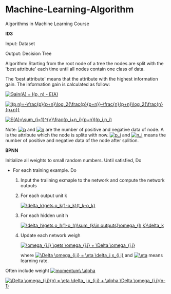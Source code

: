 # Machine-Learning-Algorithm
Algorithms in Machine Learning Course

**ID3**

Input: Dataset

Output: Decision Tree

Algorithm: Starting from the root node of a tree the nodes are split with the 'best attribute' each time until all nodes contain one class of data.

The 'best attribute' means that the attribute with the highest information gain. The information gain is calculated as follow:

<a href="https://www.codecogs.com/eqnedit.php?latex=Gain(A)&space;=&space;I(p,&space;n)&space;-&space;E(A)" target="_blank"><img src="https://latex.codecogs.com/gif.latex?Gain(A)&space;=&space;I(p,&space;n)&space;-&space;E(A)" title="Gain(A) = I(p, n) - E(A)" /></a>

<a href="https://www.codecogs.com/eqnedit.php?latex=I(p,n)=-\frac{p}{p&plus;n}\log_2{\frac{p}{p&plus;n}}-\frac{n}{p&plus;n}\log_2{\frac{n}{p&plus;n}}" target="_blank"><img src="https://latex.codecogs.com/gif.latex?I(p,n)=-\frac{p}{p&plus;n}\log_2{\frac{p}{p&plus;n}}-\frac{n}{p&plus;n}\log_2{\frac{n}{p&plus;n}}" title="I(p,n)=-\frac{p}{p+n}\log_2{\frac{p}{p+n}}-\frac{n}{p+n}\log_2{\frac{n}{p+n}}" /></a>

<a href="https://www.codecogs.com/eqnedit.php?latex=E(A)=\sum_{i=1}^{v}\frac{p_i&plus;n_i}{p&plus;n}I(p_i,n_i)" target="_blank"><img src="https://latex.codecogs.com/gif.latex?E(A)=\sum_{i=1}^{v}\frac{p_i&plus;n_i}{p&plus;n}I(p_i,n_i)" title="E(A)=\sum_{i=1}^{v}\frac{p_i+n_i}{p+n}I(p_i,n_i)" /></a>

Note: <a href="https://www.codecogs.com/eqnedit.php?latex=p" target="_blank"><img src="https://latex.codecogs.com/gif.latex?p" title="p" /></a> and <a href="https://www.codecogs.com/eqnedit.php?latex=n" target="_blank"><img src="https://latex.codecogs.com/gif.latex?n" title="n" /></a> are the number of positive and negative data of node. A is the attribute which the node is splite with now. <a href="https://www.codecogs.com/eqnedit.php?latex=p_i" target="_blank"><img src="https://latex.codecogs.com/gif.latex?p_i" title="p_i" /></a> and <a href="https://www.codecogs.com/eqnedit.php?latex=n_i" target="_blank"><img src="https://latex.codecogs.com/gif.latex?n_i" title="n_i" /></a> means the number of positive and negative data of the node after splition.

**BPNN**

Initialize all weights to small random numbers.
Until satisfied, Do
* For each training example. Do
   1. Input the traiining exmaple to the network and compute the network outputs
   2. For each output unit k
   
      <a href="https://www.codecogs.com/eqnedit.php?latex=\delta_k\gets&space;o_k(1-o_k)(t_k-o_k)" target="_blank"><img src="https://latex.codecogs.com/gif.latex?\delta_k\gets&space;o_k(1-o_k)(t_k-o_k)" title="\delta_k\gets o_k(1-o_k)(t_k-o_k)" /></a>
   
   3. For each hidden unit h
   
      <a href="https://www.codecogs.com/eqnedit.php?latex=\delta_h\gets&space;o_h(1-o_h)\sum_{k\in&space;outputs}\omega_{h,k}\delta_k" target="_blank"><img src="https://latex.codecogs.com/gif.latex?\delta_h\gets&space;o_h(1-o_h)\sum_{k\in&space;outputs}\omega_{h,k}\delta_k" title="\delta_h\gets o_h(1-o_h)\sum_{k\in outputs}\omega_{h,k}\delta_k" /></a>
   
   4. Update each network weigh 
   
      <a href="https://www.codecogs.com/eqnedit.php?latex=\omega_{i,j}&space;\gets&space;\omega_{i,j}&space;&plus;&space;\Delta&space;\omega_{i,j}" target="_blank"><img src="https://latex.codecogs.com/gif.latex?\omega_{i,j}&space;\gets&space;\omega_{i,j}&space;&plus;&space;\Delta&space;\omega_{i,j}" title="\omega_{i,j} \gets \omega_{i,j} + \Delta \omega_{i,j}" /></a>
      
      where <a href="https://www.codecogs.com/eqnedit.php?latex=\Delta&space;\omega_{i,j}&space;=&space;\eta&space;\delta_j&space;x_{i,j}" target="_blank"><img src="https://latex.codecogs.com/gif.latex?\Delta&space;\omega_{i,j}&space;=&space;\eta&space;\delta_j&space;x_{i,j}" title="\Delta \omega_{i,j} = \eta \delta_j x_{i,j}" /></a> and <a href="https://www.codecogs.com/eqnedit.php?latex=\eta" target="_blank"><img src="https://latex.codecogs.com/gif.latex?\eta" title="\eta" /></a> means learning rate.

Often include weight <a href="https://www.codecogs.com/eqnedit.php?latex=momentum\&space;\alpha" target="_blank"><img src="https://latex.codecogs.com/gif.latex?momentum\&space;\alpha" title="momentum\ \alpha" /></a>

   <a href="https://www.codecogs.com/eqnedit.php?latex=\Delta&space;\omega_{i,j}(n)&space;=&space;\eta&space;\delta_j&space;x_{i,j}&space;&plus;&space;\alpha&space;\Delta&space;\omega_{i,j}(n-1)" target="_blank"><img src="https://latex.codecogs.com/gif.latex?\Delta&space;\omega_{i,j}(n)&space;=&space;\eta&space;\delta_j&space;x_{i,j}&space;&plus;&space;\alpha&space;\Delta&space;\omega_{i,j}(n-1)" title="\Delta \omega_{i,j}(n) = \eta \delta_j x_{i,j} + \alpha \Delta \omega_{i,j}(n-1)" /></a>
